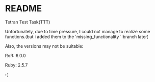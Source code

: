 # README

Tetran Test Task(TTT)

Unfortunately, due to time pressure, I could not manage to realize some functions.(but i added them to the 'missing_functionality
' branch later)

Also, the versions may not be suitable:

RoR: 6.0.0

Ruby: 2.5.7

:(

